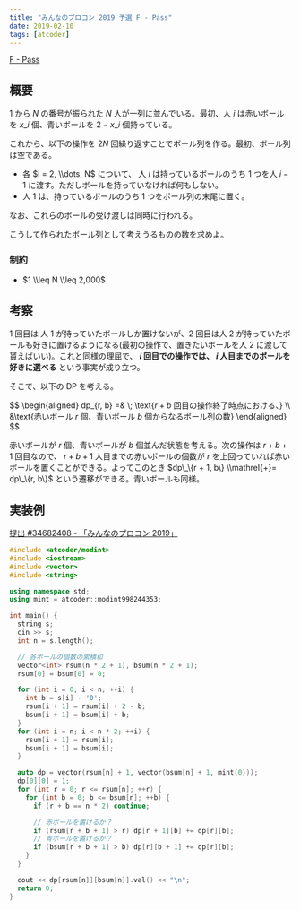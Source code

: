 ```yaml
---
title: "みんなのプロコン 2019 予選 F - Pass"
date: 2019-02-10
tags: [atcoder]
---
```


[F - Pass](https://atcoder.jp/contests/yahoo-procon2019-qual/tasks/yahoo_procon2019_qual_f)

## 概要

$1$ から $N$ の番号が振られた $N$ 人が一列に並んでいる。最初、人 $i$ は赤いボールを $x\_i$ 個、青いボールを $2 - x\_i$ 個持っている。

これから、以下の操作を $2N$ 回繰り返すことでボール列を作る。最初、ボール列は空である。

- 各 $i = 2, \\dots, N$ について、 人 $i$ は持っているボールのうち 1 つを人 $i - 1$ に渡す。ただしボールを持っていなければ何もしない。
- 人 $1$ は、持っているボールのうち 1 つをボール列の末尾に置く。

なお、これらのボールの受け渡しは同時に行われる。

こうして作られたボール列として考えうるものの数を求めよ。

### 制約

- $1 \\leq N \\leq 2,000$

## 考察

1 回目は 人 1 が持っていたボールしか置けないが、2 回目は人 2 が持っていたボールも好きに置けるようになる(最初の操作で、置きたいボールを人 2 に渡して貰えばいい)。これと同様の理屈で、 **$i$ 回目での操作では、 $i$ 人目までのボールを好きに選べる** という事実が成り立つ。

そこで、以下の DP を考える。

$$
\\begin\{aligned\}
dp\_\{r, b\} =& \\; \\text\{$r + b$ 回目の操作終了時点における、\} \\\\
  &\\text\{赤いボール $r$ 個、青いボール $b$ 個からなるボール列の数\}
\\end\{aligned\}
$$

赤いボールが $r$ 個、青いボールが $b$ 個並んだ状態を考える。次の操作は $r + b + 1$ 回目なので、 $r + b + 1$ 人目までの赤いボールの個数が $r$ を上回っていれば赤いボールを置くことができる。よってこのとき $dp\_\{r + 1, b\} \\mathrel{+}= dp\_\{r, b\}$ という遷移ができる。青いボールも同様。

## 実装例

[提出 #34682408 - 「みんなのプロコン 2019」](https://atcoder.jp/contests/yahoo-procon2019-qual/submissions/34682408)

```cpp
#include <atcoder/modint>
#include <iostream>
#include <vector>
#include <string>

using namespace std;
using mint = atcoder::modint998244353;

int main() {
  string s;
  cin >> s;
  int n = s.length();

  // 各ボールの個数の累積和
  vector<int> rsum(n * 2 + 1), bsum(n * 2 + 1);
  rsum[0] = bsum[0] = 0;

  for (int i = 0; i < n; ++i) {
    int b = s[i] - '0';
    rsum[i + 1] = rsum[i] + 2 - b;
    bsum[i + 1] = bsum[i] + b;
  }
  for (int i = n; i < n * 2; ++i) {
    rsum[i + 1] = rsum[i];
    bsum[i + 1] = bsum[i];
  }

  auto dp = vector(rsum[n] + 1, vector(bsum[n] + 1, mint(0)));
  dp[0][0] = 1;
  for (int r = 0; r <= rsum[n]; ++r) {
    for (int b = 0; b <= bsum[n]; ++b) {
      if (r + b == n * 2) continue;

      // 赤ボールを置けるか？
      if (rsum[r + b + 1] > r) dp[r + 1][b] += dp[r][b];
      // 青ボールを置けるか？
      if (bsum[r + b + 1] > b) dp[r][b + 1] += dp[r][b];
    }
  }

  cout << dp[rsum[n]][bsum[n]].val() << "\n";
  return 0;
}
```

